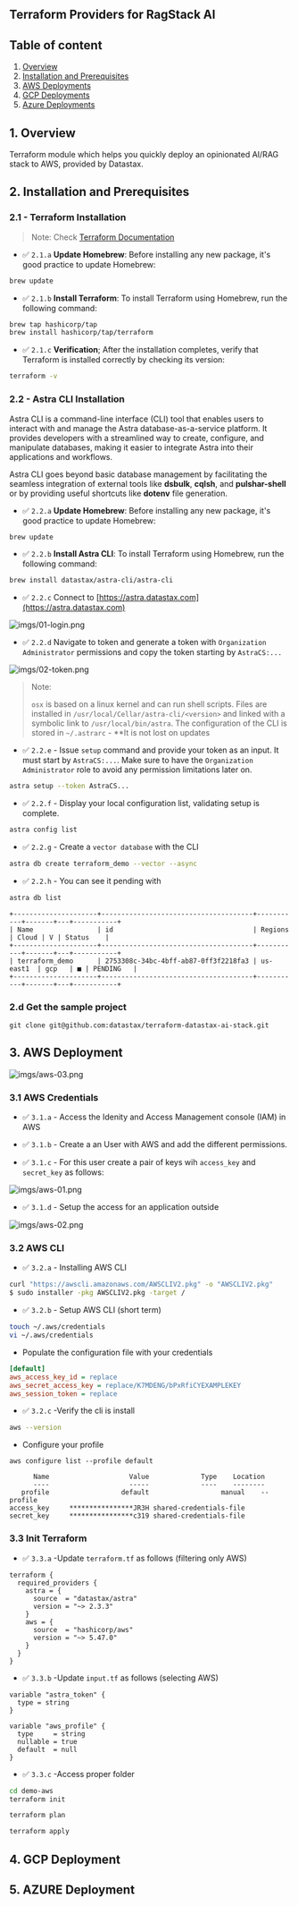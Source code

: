 
## Terraform Providers for RagStack AI

## Table of content

1. [Overview](#1-overview)
2. [Installation and Prerequisites](#2-installation-and-prerequisites)
3. [AWS Deployments]()
4. [GCP Deployments]()
5. [Azure Deployments]()

## 1. Overview

Terraform module which helps you quickly deploy an opinionated AI/RAG stack to AWS, provided by Datastax.

## 2. Installation and Prerequisites

### 2.1 - Terraform Installation

> Note: Check [Terraform Documentation](https://developer.hashicorp.com/terraform/install)


- ✅ `2.1.a` **Update Homebrew**: Before installing any new package, it's good practice to update Homebrew:

```sh
brew update
```

- ✅ `2.1.b` **Install Terraform**: To install Terraform using Homebrew, run the following command:

```sh
brew tap hashicorp/tap
brew install hashicorp/tap/terraform
```

- ✅ `2.1.c` **Verification**; After the installation completes, verify that Terraform is installed correctly by checking its version:

```sh
terraform -v
```

### 2.2 - Astra CLI Installation

Astra CLI is a command-line interface (CLI) tool that enables users to interact with and manage the 
Astra database-as-a-service platform. It provides developers with a streamlined way to create, configure, and 
manipulate databases, making it easier to integrate Astra into their applications and workflows.

Astra CLI goes beyond basic database management by facilitating the seamless integration of external tools like **dsbulk**, 
**cqlsh**, and **pulshar-shell** or by providing useful shortcuts like **dotenv** file generation.

- ✅ `2.2.a` **Update Homebrew**: Before installing any new package, it's good practice to update Homebrew:

```sh
brew update
```

- ✅ `2.2.b` **Install Astra CLI**: To install Terraform using Homebrew, run the following command:

```sh
brew install datastax/astra-cli/astra-cli
```

- ✅ `2.2.c` Connect to [https://astra.datastax.com](https://astra.datastax.com)

![imgs/01-login.png](imgs/01-login.png)

- ✅ `2.2.d` Navigate to token and generate a token with `Organization Administrator` permissions and copy the token starting by `AstraCS:...`

![imgs/02-token.png](imgs/02-token.png)

> Note:
>
> `osx` is based on a linux kernel and can run shell scripts. Files are
> installed in `/usr/local/Cellar/astra-cli/<version>` and linked with a 
> symbolic link to `/usr/local/bin/astra`. The configuration of the CLI is 
> stored in `~/.astrarc` - **It is not lost on updates

- ✅ `2.2.e` - Issue `setup` command and provide your token as an input. It must start by `AstraCS:...`. Make sure to have the `Organization Administrator` role to avoid any permission limitations later on.

```sh
astra setup --token AstraCS...
```

- ✅ `2.2.f` - Display your local configuration list, validating setup is complete. 

```bash
astra config list
```

- ✅ `2.2.g` - Create a `vector database` with the CLI

```bash
astra db create terraform_demo --vector --async
```

- ✅ `2.2.h` - You can see it pending with 

```bash
astra db list
```

```console
+---------------------+--------------------------------------+-----------+-------+---+-----------+
| Name                | id                                   | Regions   | Cloud | V | Status    |
+---------------------+--------------------------------------+-----------+-------+---+-----------+
| terraform_demo      | 2753308c-34bc-4bff-ab87-0ff3f2218fa3 | us-east1  | gcp   | ■ | PENDING   |
+---------------------+--------------------------------------+-----------+-------+---+-----------+
```

### 2.d Get the sample project

```
git clone git@github.com:datastax/terraform-datastax-ai-stack.git
```

## 3. AWS Deployment

![imgs/aws-03.png](imgs/aws-03.png)

### 3.1 AWS Credentials

- ✅ `3.1.a` - Access the Idenity and Access Management console (IAM) in AWS

- ✅ `3.1.b` - Create a an User with AWS and add the different permissions. 

- ✅ `3.1.c` - For this user create a pair of keys wih `access_key` and `secret_key` as follows:

![imgs/aws-01.png](imgs/aws-01.png)

- ✅ `3.1.d` - Setup the access for an application outside

![imgs/aws-02.png](imgs/aws-02.png)

### 3.2 AWS CLI

- ✅ `3.2.a` - Installing AWS CLI

```bash
curl "https://awscli.amazonaws.com/AWSCLIV2.pkg" -o "AWSCLIV2.pkg"
$ sudo installer -pkg AWSCLIV2.pkg -target /
```

- ✅ `3.2.b` - Setup AWS CLI (short term)

```bash
touch ~/.aws/credentials
vi ~/.aws/credentials
```
- Populate the configuration file with your credentials

```ini
[default] 
aws_access_key_id = replace 
aws_secret_access_key = replace/K7MDENG/bPxRfiCYEXAMPLEKEY
aws_session_token = replace
```

- ✅ `3.2.c` -Verify the cli is install

```bash
aws --version
```

- Configure your profile

```
aws configure list --profile default
```

```
      Name                    Value             Type    Location
      ----                    -----             ----    --------
   profile                  default                  manual    --profile
access_key     ****************JR3H shared-credentials-file    
secret_key     ****************c319 shared-credentials-file    
```

### 3.3 Init Terraform

- ✅ `3.3.a` -Update `terraform.tf` as follows (filtering only AWS)

```typesafe
terraform {
  required_providers {
    astra = {
      source  = "datastax/astra"
      version = "~> 2.3.3"
    }
    aws = {
      source  = "hashicorp/aws"
      version = "~> 5.47.0"
    }
  }
}
```


- ✅ `3.3.b` -Update `input.tf` as follows (selecting AWS)

```console
variable "astra_token" {
  type = string
}

variable "aws_profile" {
  type     = string
  nullable = true
  default  = null
}
```

- ✅ `3.3.c` -Access proper folder

```bash
cd demo-aws
terraform init
```

```bash
terraform plan
```

```bash
terraform apply
```

## 4. GCP Deployment

## 5. AZURE Deployment


